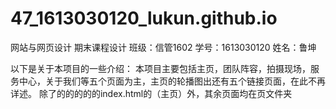 # 47_1613030120_lukun.github.io
网站与网页设计 期末课程设计
班级：信管1602 
学号：1613030120
姓名：鲁坤

以下是关于本项目的一些介绍：
本项目主要包括主页，团队阵容，拍摄现场，服务中心，关于我们等五个页面为主，主页的轮播图出还有五个链接页面，在此不再详述。
除了的的的的的index.html的（主页）外，其余页面均在页文件夹
